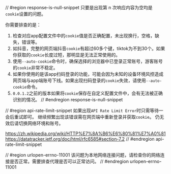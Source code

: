 // #region response-is-null-snippet
只要是出现第 n 次响应内容为空均是`cookie`设置的问题。

你需要排查的是：
1. 检查对应app配置文件中的`cookie`值是否正确配置，未出现换行，空格，缺失，错误等。
2. 如抖音，完整的网页端抖音`cookie`有超过60多个键，tiktok为不到30个。如果你获取的`cookie`长度过短，那明显是无法正常使用的。
3. 使用`--auto-cookie`命令时，确保选择的浏览器中已登录正常账号，游客账号的`cookie`非常不稳定。
4. 如果你使用的是该app扫码登录的功能，可能会因为未知的设备环境风控造成网页端与app端账号下线。如果出现扫码登录的`cookie`失效，请使用`--auto-cookie`命令。
5. `0.0.1.2`之前的版本如果将`cookie`保存在自定义配置文件中，会有无法被正确识别的情况。
// #endregion response-is-null-snippet


// #region api-rate-limit-snippet
如果出现`API Rate Limit Error`时只需等待一会后重试即可。
继续频繁出现该错误需在网页端中重新登录并获取`cookie`。
仍无效后请切换网络环境和账号。

https://zh.wikipedia.org/wiki/HTTP%E7%8A%B6%E6%80%81%E7%A0%81
https://datatracker.ietf.org/doc/html/rfc6585#section-7.2
// #endregion api-rate-limit-snippet


// #region urlopen-errno-11001
该问题为本地网络连接问题，请检查你的网络连接是否正常。需要排查代理是否可以正常访问。
// #endregion urlopen-errno-11001
